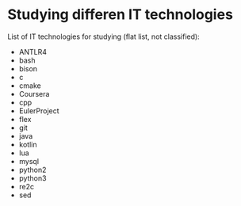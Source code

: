 # Studying differen IT technologies

List of IT technologies for studying (flat list, not classified):
* ANTLR4
* bash
* bison
* c
* cmake
* Coursera
* cpp
* EulerProject
* flex
* git
* java
* kotlin
* lua
* mysql
* python2
* python3
* re2c
* sed
